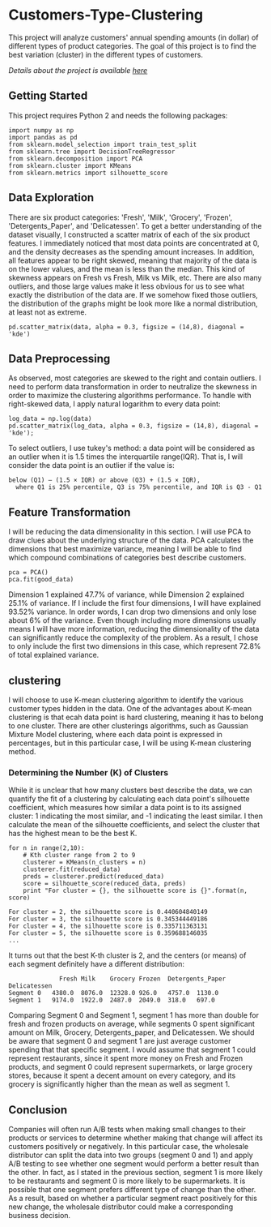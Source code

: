 # Customers-Type-Clustering
This project will analyze customers' annual spending amounts (in dollar) of different types of product categories. The goal of this project is to find the best variation (cluster) in the different types of customers.

*Details about the project is available [here](https://ryan-kttam.github.io/Customer_Type_Clustering/)*

## Getting Started
This project requires Python 2 and needs the following packages:
```
import numpy as np
import pandas as pd
from sklearn.model_selection import train_test_split
from sklearn.tree import DecisionTreeRegressor
from sklearn.decomposition import PCA
from sklearn.cluster import KMeans
from sklearn.metrics import silhouette_score
```

## Data Exploration
There are six product categories: 'Fresh', 'Milk', 'Grocery', 'Frozen', 'Detergents_Paper', and 'Delicatessen'. To get a better understanding of the dataset visually, I constructed a scatter matrix of each of the six product features. I immediately noticed that most data points are concentrated at 0, and the density decreases as the spending amount increases. In addition, all features appear to be right skewed, meaning that majority of the data is on the lower values, and the mean is less than the median. This kind of skewness appears on Fresh vs Fresh, Milk vs Milk, etc. There are also many outliers, and those large values make it less obvious for us to see what exactly the distribution of the data are. If we somehow fixed those outliers, the distribution of the graphs might be look more like a normal distribution, at least not as extreme.
```
pd.scatter_matrix(data, alpha = 0.3, figsize = (14,8), diagonal = 'kde')
```

## Data Preprocessing
As observed, most categories are skewed to the right and contain outliers. I need to perform data transformation in order to neutralize the skewness in order to maximize the clustering algorithms performance.
To handle with right-skewed data, I apply natural logarithm to every data point:
```
log_data = np.log(data)
pd.scatter_matrix(log_data, alpha = 0.3, figsize = (14,8), diagonal = 'kde');
```

To select outliers, I use tukey's method: a data point will be considered as an outlier when it is 1.5 times the interquartile range(IQR). That is, I will consider the data point is an outlier if the value is:
```
below (Q1) – (1.5 × IQR) or above (Q3) + (1.5 × IQR),
  where Q1 is 25% percentile, Q3 is 75% percentile, and IQR is Q3 - Q1
```

## Feature Transformation
I will be reducing the data dimensionality in this section. I will use PCA to draw clues about the underlying structure of the data. PCA calculates the dimensions that best maximize variance, meaning I will be able to find which compound combinations of categories best describe customers.
```
pca = PCA()
pca.fit(good_data)
```
Dimension 1 explained 47.7% of variance, while Dimension 2 explained 25.1% of variance. If I include the first four dimensions, I will have explained 93.52% variance. In order words, I can drop two dimensions and only lose about 6% of the variance. Even though including more dimensions usually means I will have more information, reducing the dimensionality of the data can significantly reduce the complexity of the problem. As a result, I chose to only include the first two dimensions in this case, which represent 72.8% of total explained variance.

## clustering
I will choose to use K-mean clustering algorithm to identify the various customer types hidden in the data. One of the advantages about K-mean clustering is that ecah data point is hard clustering, meaning it has to belong to one cluster. There are other clusterings algorithms, such as Gaussian Mixture Model clustering, where each data point is expressed in percentages, but in this particular case, I will be using K-mean clustering method.

### Determining the Number (K) of Clusters
While it is unclear that how many clusters best describe the data, we can quantify the fit of a clustering by calculating each data point's silhouette coefficient, which measures how similar a data point is to its assigned cluster: 1 indicating the most similar, and -1 indicating the least similar. I then calculate the mean of the silhouette coefficients, and select the cluster that has the highest mean to be the best K.

```
for n in range(2,10):
    # Kth cluster range from 2 to 9
    clusterer = KMeans(n_clusters = n)
    clusterer.fit(reduced_data)
    preds = clusterer.predict(reduced_data)
    score = silhouette_score(reduced_data, preds)
    print "For cluster = {}, the silhouette score is {}".format(n, score)
```

```
For cluster = 2, the silhouette score is 0.440604840149
For cluster = 3, the silhouette score is 0.345344449186
For cluster = 4, the silhouette score is 0.335711363131
For cluster = 5, the silhouette score is 0.359688146035
...
```
It turns out that the best K-th cluster is 2, and the centers (or means) of each segment definitely have a different distribution:

```
              Fresh	Milk	Grocery	Frozen	Detergents_Paper	Delicatessen
Segment 0	4380.0	8076.0	12328.0	926.0	4757.0	1130.0
Segment 1	9174.0	1922.0	2487.0	2049.0	318.0	697.0
```
Comparing Segment 0 and Segment 1, segment 1 has more than double for fresh and frozen products on average, while segments 0 spent significant amount on Milk, Grocery, Detergents_paper, and Delicatessen. We should be aware that segment 0 and segment 1 are just average customer spending that that specific segment. I would assume that segment 1 could represent restaurants, since it spent more money on Fresh and Frozen products, and segment 0 could represent supermarkets, or large grocery stores, because it spent a decent amount on every category, and its grocery is significantly higher than the mean as well as segment 1.

## Conclusion
Companies will often run A/B tests when making small changes to their products or services to determine whether making that change will affect its customers positively or negatively. In this particular case, the wholesale distributor can split the data into two groups (segment 0 and 1) and apply A/B testing to see whether one segment would perform a better result than the other. In fact, as I stated in the previous section, segment 1 is more likely to be restaurants and segment 0 is more likely to be supermarkets. It is possible that one segment prefers different type of change than the other. As a result, based on whether a particular segment react positively for this new change, the wholesale distributor could make a corresponding business decision.
